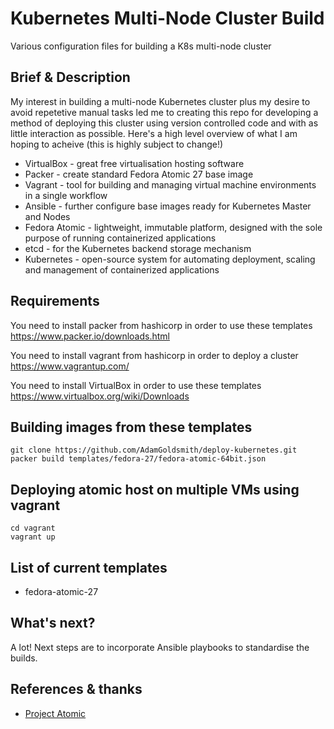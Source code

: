 # Kubernetes Multi-Node Cluster Build
Various configuration files for building a K8s multi-node cluster

## Brief & Description
My interest in  building a multi-node Kubernetes cluster plus my desire to avoid repetetive manual tasks led me to creating this repo for
developing a method of deploying this cluster using version controlled code and with as little interaction as possible.
Here's a high level overview of what I am hoping to acheive (this is highly subject to change!)

* VirtualBox - great free virtualisation hosting software
* Packer - create standard Fedora Atomic 27 base image
* Vagrant - tool for building and managing virtual machine environments in a single workflow
* Ansible - further configure base images ready for Kubernetes Master and Nodes
* Fedora Atomic - lightweight, immutable platform, designed with the sole purpose of running containerized applications
* etcd - for the Kubernetes backend storage mechanism
* Kubernetes - open-source system for automating deployment, scaling and management of containerized applications

## Requirements
You need to install packer from hashicorp in order to use these templates
https://www.packer.io/downloads.html

You need to install vagrant from hashicorp in order to deploy a cluster
https://www.vagrantup.com/

You need to install VirtualBox in order to use these templates
https://www.virtualbox.org/wiki/Downloads

## Building images from these templates
```
git clone https://github.com/AdamGoldsmith/deploy-kubernetes.git
packer build templates/fedora-27/fedora-atomic-64bit.json
```

## Deploying atomic host on multiple VMs using vagrant
```
cd vagrant
vagrant up
```

## List of current templates
* fedora-atomic-27

## What's next?
A lot! Next steps are to incorporate Ansible playbooks to standardise the builds.

## References & thanks
* [Project Atomic](https://www.projectatomic.io)


